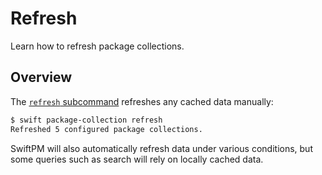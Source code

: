 # Refresh

Learn how to refresh package collections.

## Overview

The [`refresh` subcommand](<doc:PackageCollectionRefresh>) refreshes any cached data manually:

```bash
$ swift package-collection refresh
Refreshed 5 configured package collections.
```

SwiftPM will also automatically refresh data under various conditions, but some queries such as search will rely on locally cached data.

